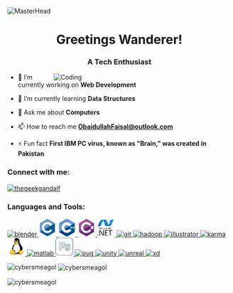 ![MasterHead](https://private-user-images.githubusercontent.com/148290139/338264920-4b654ab8-d10b-45a8-a0fc-f807e2397f08.png?jwt=eyJhbGciOiJIUzI1NiIsInR5cCI6IkpXVCJ9.eyJpc3MiOiJnaXRodWIuY29tIiwiYXVkIjoicmF3LmdpdGh1YnVzZXJjb250ZW50LmNvbSIsImtleSI6ImtleTUiLCJleHAiOjE3MTgwMzY1ODksIm5iZiI6MTcxODAzNjI4OSwicGF0aCI6Ii8xNDgyOTAxMzkvMzM4MjY0OTIwLTRiNjU0YWI4LWQxMGItNDVhOC1hMGZjLWY4MDdlMjM5N2YwOC5wbmc_WC1BbXotQWxnb3JpdGhtPUFXUzQtSE1BQy1TSEEyNTYmWC1BbXotQ3JlZGVudGlhbD1BS0lBVkNPRFlMU0E1M1BRSzRaQSUyRjIwMjQwNjEwJTJGdXMtZWFzdC0xJTJGczMlMkZhd3M0X3JlcXVlc3QmWC1BbXotRGF0ZT0yMDI0MDYxMFQxNjE4MDlaJlgtQW16LUV4cGlyZXM9MzAwJlgtQW16LVNpZ25hdHVyZT03MTQ1MjU5ZWJhYmJhODQwYzMxYzMyOTBkNjhiYWNhMjQ1Njk5OGNiZWI3NzhhNWYwY2EyNjJiNjU2MWJiYzFmJlgtQW16LVNpZ25lZEhlYWRlcnM9aG9zdCZhY3Rvcl9pZD0wJmtleV9pZD0wJnJlcG9faWQ9MCJ9.SXzCjSJNR5O1VRuAJjPme5qSt12HqF8bS7-fzpaV9OI)




<h1 align="center">Greetings Wanderer!</h1>
<h3 align="center">A Tech Enthusiast</h3>
<img align="right" alt="Coding" width="400" src="https://lh4.googleusercontent.com/proxy/MY65-Z_RzgLJV3fF3TODK3BCQ2M2R9fClWBab67gOTzySa7w-sRfruWsincaVdS1Ep_PfB080KfmVWbZC5mMMoljhA__gVJTIWP4Ev0DhcU_Iyh4bBQOvb-EE6ss_fKcbYJsfFDywrPubl-bz3bhi1sbFKf0">

<!--<p align="left"> <img src="https://komarev.com/ghpvc/?username=MObaidullahFsl&label=Profile%20views&color=0e75b6&style=flat" alt="cybersmeagol" /> </p>

<p align="left"> <a href="https://github.com/ryo-ma/github-profile-trophy"><img src="https://github-profile-trophy.vercel.app/?username=MObaidullahFsl" alt="cybersmeagol" /></a> </p>-->
<!--https://youtube.com/playlist?list=PLLTznNgAoA2g5bcyGCP5_faXP5n2HIppf&feature=shared-->

- 🌱 I’m currently working on **Web Development**

- 🌱 I’m currently learning **Data Structures**

- 💬 Ask me about **Computers**

- 📫 How to reach me **ObaidullahFaisal@outlook.com**

- ⚡ Fun fact **First IBM PC virus, known as "Brain," was created in Pakistan**

<h3 align="left">Connect with me:</h3>
<p align="left">
<a href="https://www.leetcode.com/thegeekgandalf" target="blank"><img align="center" src="https://raw.githubusercontent.com/rahuldkjain/github-profile-readme-generator/master/src/images/icons/Social/leet-code.svg" alt="thegeekgandalf" height="30" width="40" /></a>
</p>

<h3 align="left">Languages and Tools:</h3>
<a href="https://www.blender.org/" target="_blank" rel="noreferrer"> <img src="https://download.blender.org/branding/community/blender_community_badge_white.svg" alt="blender" width="40" height="40"/> </a> <a href="https://www.cprogramming.com/" target="_blank" rel="noreferrer"> <img src="https://raw.githubusercontent.com/devicons/devicon/master/icons/c/c-original.svg" alt="c" width="40" height="40"/> </a> <a href="https://www.w3schools.com/cpp/" target="_blank" rel="noreferrer"> <img src="https://raw.githubusercontent.com/devicons/devicon/master/icons/cplusplus/cplusplus-original.svg" alt="cplusplus" width="40" height="40"/> </a> <a href="https://www.w3schools.com/cs/" target="_blank" rel="noreferrer"> <img src="https://raw.githubusercontent.com/devicons/devicon/master/icons/csharp/csharp-original.svg" alt="csharp" width="40" height="40"/> </a> <a href="https://dotnet.microsoft.com/" target="_blank" rel="noreferrer"> <img src="https://raw.githubusercontent.com/devicons/devicon/master/icons/dot-net/dot-net-original-wordmark.svg" alt="dotnet" width="40" height="40"/> </a> <a href="https://git-scm.com/" target="_blank" rel="noreferrer"> <img src="https://www.vectorlogo.zone/logos/git-scm/git-scm-icon.svg" alt="git" width="40" height="40"/> </a> <a href="https://hadoop.apache.org/" target="_blank" rel="noreferrer"> <img src="https://www.vectorlogo.zone/logos/apache_hadoop/apache_hadoop-icon.svg" alt="hadoop" width="40" height="40"/> </a> <a href="https://www.adobe.com/in/products/illustrator.html" target="_blank" rel="noreferrer"> <img src="https://www.vectorlogo.zone/logos/adobe_illustrator/adobe_illustrator-icon.svg" alt="illustrator" width="40" height="40"/> </a> <a href="https://karma-runner.github.io/latest/index.html" target="_blank" rel="noreferrer"> <img src="https://raw.githubusercontent.com/detain/svg-logos/780f25886640cef088af994181646db2f6b1a3f8/svg/karma.svg" alt="karma" width="40" height="40"/> </a> <a href="https://www.linux.org/" target="_blank" rel="noreferrer"> <img src="https://raw.githubusercontent.com/devicons/devicon/master/icons/linux/linux-original.svg" alt="linux" width="40" height="40"/> </a> <a href="https://www.mathworks.com/" target="_blank" rel="noreferrer"> <img src="https://upload.wikimedia.org/wikipedia/commons/2/21/Matlab_Logo.png" alt="matlab" width="40" height="40"/> </a> <a href="https://www.mysql.com/" target="_blank" src="https://raw.githubusercontent.com/devicons/devicon/2ae2a900d2f041da66e950e4d48052658d850630/icons/pandas/pandas-original.svg" alt="pandas" width="40" height="40"/> </a> <a href="https://www.photoshop.com/en" target="_blank" rel="noreferrer"> <img src="https://raw.githubusercontent.com/devicons/devicon/master/icons/photoshop/photoshop-line.svg" alt="photoshop" width="40" height="40"/> </a> <a href="https://pugjs.org" target="_blank" rel="noreferrer"> <img src="https://cdn.worldvectorlogo.com/logos/pug.svg" alt="pug" width="40" height="40"/> </a> <a href="https://unity.com/" target="_blank" rel="noreferrer"> <img src="https://www.vectorlogo.zone/logos/unity3d/unity3d-icon.svg" alt="unity" width="40" height="40"/> </a> <a href="https://unrealengine.com/" target="_blank" rel="noreferrer"> <img src="https://raw.githubusercontent.com/kenangundogan/fontisto/036b7eca71aab1bef8e6a0518f7329f13ed62f6b/icons/svg/brand/unreal-engine.svg" alt="unreal" width="40" height="40"/> </a> <a href="https://www.adobe.com/products/xd.html" target="_blank" rel="noreferrer"> <img src="https://cdn.worldvectorlogo.com/logos/adobe-xd.svg" alt="xd" width="40" height="40"/> </a> </p>

<p><img align="left" src="https://github-readme-stats.vercel.app/api/top-langs?username=cybersmeagol&show_icons=true&locale=en&layout=compact" alt="cybersmeagol" /></p>

<p>&nbsp;<img align="center" src="https://github-readme-stats.vercel.app/api?username=cybersmeagol&show_icons=true&locale=en" alt="cybersmeagol" /></p>

<p><img align="center" src="https://github-readme-streak-stats.herokuapp.com/?user=cybersmeagol&" alt="cybersmeagol" /></p>
